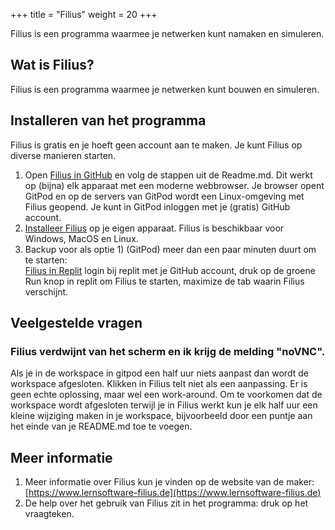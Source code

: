 +++
title = "Filius"
weight = 20
+++

Filius is een programma waarmee je netwerken kunt namaken en simuleren.
<!--more-->

## Wat is Filius?
Filius is een programma waarmee je netwerken kunt bouwen en simuleren.

## Installeren van het programma
Filius is gratis en je hoeft geen account aan te maken. Je kunt Filius op diverse manieren starten.<br>
1. Open [Filius in GitHub](https://github.com/emmauscollege/filius) en volg de stappen uit de Readme.md. Dit werkt op (bijna) elk apparaat met een moderne webbrowser. Je browser opent GitPod en op de servers van GitPod wordt een Linux-omgeving met Filius geopend. Je kunt in GitPod inloggen met je (gratis) GitHub account.
2. [Installeer Filius](https://www.lernsoftware-filius.de/Herunterladen) op je eigen apparaat. Filius is beschikbaar voor Windows, MacOS en Linux.
3. Backup voor als optie 1) (GitPod) meer dan een paar minuten duurt om te starten: <br>
[Filius in Replit](https://replit.com/@vangeest/java-filius) login bij replit met je GitHub account, druk op de groene Run knop in replit om Filius te starten, maximize de tab waarin Filius verschijnt.

## Veelgestelde vragen
### Filius verdwijnt van het scherm en ik krijg de melding "noVNC".
Als je in de workspace in gitpod een half uur niets aanpast dan wordt de workspace afgesloten. Klikken in Filius telt niet als een aanpassing. Er is geen echte oplossing, maar wel een work-around. Om te voorkomen dat de workspace wordt afgesloten terwijl je in Filius werkt kun je elk half uur een kleine wijziging maken in je workspace, bijvoorbeeld door een puntje aan het einde van je README.md toe te voegen.

## Meer informatie
1. Meer informatie over Filius kun je vinden op de website van de maker:
   [https://www.lernsoftware-filius.de](https://www.lernsoftware-filius.de)
2. De help over het gebruik van Filius zit in het programma: druk op het vraagteken.
    
